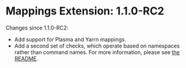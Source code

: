 # Mappings Extension: 1.1.0-RC2

Changes since 1.1.0-RC2:

* Add support for Plasma and Yarrn mappings.
* Add a second set of checks, which operate based on namespaces rather than command names. For more information, please see [the README](https://github.com/Kord-Extensions/ext-mappings#configuration).

